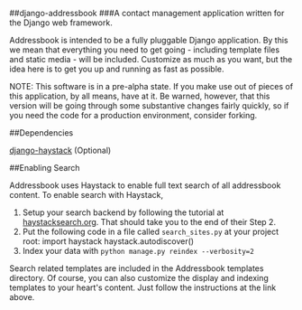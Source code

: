 ##django-addressbook 
###A contact management application written for the Django web framework.

Addressbook is intended to be a fully pluggable Django application. By this we mean that everything you need to get going - including template files and static media - will be included. Customize as much as you want, but the idea here is to get you up and running as fast as possible.

NOTE: This software is in a pre-alpha state. If you make use out of pieces of this application, by all means, have at it. Be warned, however, that this version will be going through some substantive changes fairly quickly, so if you need the code for a production environment, consider forking.

##Dependencies

[django-haystack](http://github.com/toastdriven/django-haystack/) (Optional)

##Enabling Search

Addressbook uses Haystack to enable full text search of all addressbook content. To enable search with Haystack,

1) Setup your search backend by following the tutorial at [haystacksearch.org](http://haystacksearch.org/docs/tutorial.html#initial-setup). That should take you to the end of their Step 2.
2) Put the following code in a file called `search_sites.py` at your project root:
	import haystack
	haystack.autodiscover()
3) Index your data with `python manage.py reindex --verbosity=2`

Search related templates are included in the Addressbook templates directory. Of course, you can also customize the display and indexing templates to your heart's content. Just follow the instructions at the link above.
